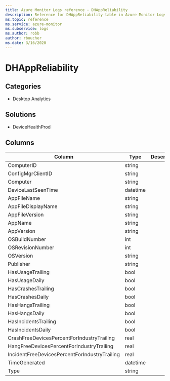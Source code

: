 ```yaml
---
title: Azure Monitor Logs reference - DHAppReliability
description: Reference for DHAppReliability table in Azure Monitor Logs.
ms.topic: reference
ms.service: azure-monitor
ms.subservice: logs
ms.author: robb
author: rboucher
ms.date: 3/16/2020
---
```


# DHAppReliability

 

## Categories

- Desktop Analytics
## Solutions

- DeviceHealthProd




## Columns

|Column|Type|Description|
|---|---|---|
|ComputerID|string||
|ConfigMgrClientID|string||
|Computer|string||
|DeviceLastSeenTime|datetime||
|AppFileName|string||
|AppFileDisplayName|string||
|AppFileVersion|string||
|AppName|string||
|AppVersion|string||
|OSBuildNumber|int||
|OSRevisionNumber|int||
|OSVersion|string||
|Publisher|string||
|HasUsageTrailing|bool||
|HasUsageDaily|bool||
|HasCrashesTrailing|bool||
|HasCrashesDaily|bool||
|HasHangsTrailing|bool||
|HasHangsDaily|bool||
|HasIncidentsTrailing|bool||
|HasIncidentsDaily|bool||
|CrashFreeDevicesPercentForIndustryTrailing|real||
|HangFreeDevicesPercentForIndustryTrailing|real||
|IncidentFreeDevicesPercentForIndustryTrailing|real||
|TimeGenerated|datetime||
|Type|string||
